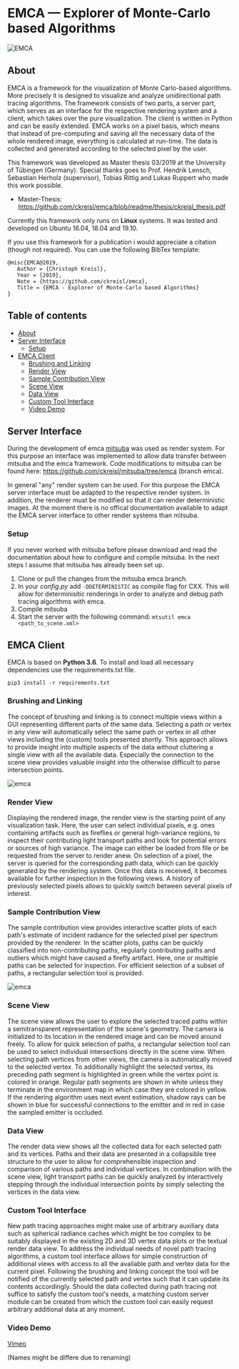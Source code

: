 # EMCA — Explorer of Monte-Carlo based Algorithms
![EMCA](https://github.com/ckreisl/emca/blob/readme/images/emca.png)

<a name="about"></a>
## About
EMCA is a framework for the visualization of Monte Carlo-based algorithms. More precisely it is designed to visualize and analyze unidirectional path tracing algorithms. The framework consists of two parts, a server part, which serves as an interface for the respective rendering system and a client, which takes over the pure visualization. The client is written in Python and can be easily extended. EMCA works on a pixel basis, which means that instead of pre-computing and saving all the necessary data of the whole rendered image, everything is calculated at run-time. The data is collected and generated according to the selected pixel by the user.

This framework was developed as Master thesis 03/2019 at the University of Tübingen (Germany). Special thanks goes to Prof. Hendrik Lensch, Sebastian Herholz (supervisor), Tobias Rittig and Lukas Ruppert who made this work possible.
* Master-Thesis: https://github.com/ckreisl/emca/blob/readme/thesis/ckreisl_thesis.pdf

Currently this framework only runs on **Linux** systems. It was tested and developed on Ubuntu 16.04, 18.04 and 19.10.

If you use this framework for a publication i would appreciate a citation (though not required). You can use the following BibTex template:
```
@misc{EMCA@2019,
   Author = {Christoph Kreisl},
   Year = {2019},
   Note = {https://github.com/ckreisl/emca},
   Title = {EMCA - Explorer of Monte-Carlo based Algorithms}
}
```

## Table of contents
* [About](#about)
* [Server Interface](#server_interface)
  * [Setup](#server_setup)
* [EMCA Client](#emca_client)
  * [Brushing and Linking](#brushing_linking)
  * [Render View](#render_view)
  * [Sample Contribution View](#sample_view)
  * [Scene View](#scene_view)
  * [Data View](#data_view)
  * [Custom Tool Interface](#custom_tool_interface)
  * [Video Demo](#demo_video)

<a name="server_interface"></a>
## Server Interface
During the development of emca [mitsuba](https://github.com/mitsuba-renderer/mitsuba) was used as render system. For this purpose an interface was implemented to allow data transfer between mitsuba and the emca framework. Code modifications to mitsuba can be found here: https://github.com/ckreisl/mitsuba/tree/emca (branch emca).

In general "any" render system can be used. For this purpose the EMCA server interface must be adapted to the respective render system. In addition, the renderer must be modified so that it can render deterministic images. At the moment there is no offical documentation available to adapt the EMCA server interface to other render systems than mitsuba.

<a name="server_setup"></a>
### Setup
If you never worked with mitsuba before please download and read the documentation about how to configure and compile mitsuba. In the next steps I assume that mitsuba has already been set up.

1. Clone or pull the changes from the mitsuba emca branch.
1. In your *config.py* add `-DDETERMINISTIC` as compile flag for CXX. This will allow for determinisitic renderings in order to analyze and debug path tracing algorithms with emca.
1. Compile mitsuba
1. Start the server with the following command: `mtsutil emca <path_to_scene.xml>`

<a name="emca_client"></a>
## EMCA Client
EMCA is based on **Python 3.6**. To install and load all necessary dependencies use the requirements.txt file.
```
pip3 install -r requirements.txt
```

<a name="brushing_linking"></a>
### Brushing and Linking
The concept of brushing and linking is to connect multiple views within a GUI representing different parts of the same data.
Selecting a path or vertex in any view will automatically select the same path or vertex in all other views including the (custom) tools presented shortly. This approach allows to provide insight into multiple aspects of the data without cluttering a single view with all the available data. Especially the connection to the scene view provides valuable insight into the otherwise difficult to parse intersection points.

![emca](https://github.com/ckreisl/emca/blob/readme/images/emca_view_01.png)
<a name="render_view"></a>
### Render View
Displaying the rendered image, the render view is the starting point of any visualization task.
Here, the user can select individual pixels, e.g. ones containing artifacts such as fireflies or general high-variance regions, to inspect their contributing light transport paths and look for potential errors or sources of high variance.
The image can either be loaded from file or be requested from the server to render anew.
On selection of a pixel, the server is queried for the corresponding path data, which can be quickly generated by the rendering system.
Once this data is received, it becomes available for further inspection in the following views.
A history of previously selected pixels allows to quickly switch between several pixels of interest.

<a name="sample_view"></a>
### Sample Contribution View
The sample contribution view provides interactive scatter plots of each path's estimate of incident radiance for the selected pixel per spectrum provided by the renderer.
In the scatter plots, paths can be quickly classified into non-contributing paths, regularly contributing paths and outliers which might have caused a firefly artifact.
Here, one or multiple paths can be selected for inspection.
For efficient selection of a subset of paths, a rectangular selection tool is provided.

![emca](https://github.com/ckreisl/emca/blob/readme/images/emca_view_02.png)

<a name="scene_view"></a>
### Scene View
The scene view allows the user to explore the selected traced paths within a semitransparent representation of the scene's geometry.
The camera is initialized to its location in the rendered image and can be moved around freely.
To allow for quick selection of paths, a rectangular selection tool can be used to select individual intersections directly in the scene view.
When selecting path vertices from other views, the camera is automatically moved to the selected vertex.
To additionally highlight the selected vertex, its preceding path segment is highlighted in green while the vertex point is colored in orange.
Regular path segments are shown in white unless they terminate in the environment map in which case they are colored in yellow.
If the rendering algorithm uses next event estimation, shadow rays can be shown in blue for successful connections to the emitter and in red in case the sampled emitter is occluded.

<a name="data_view"></a>
### Data View
The render data view shows all the collected data for each selected path and its vertices.
Paths and their data are presented in a collapsible tree structure to the user to allow for comprehensible inspection and comparison of various paths and individual vertices.
In combination with the scene view, light transport paths can be quickly analyzed by interactively stepping through the individual intersection points by simply selecting the vertices in the data view.

<a name="custom_tool_interface"></a>
### Custom Tool Interface
New path tracing approaches might make use of arbitrary auxiliary data such as spherical radiance caches which might be too complex
to be suitably displayed in the existing 2D and 3D vertex data plots or the textual render data view.
To address the individual needs of novel path tracing algorithms,
a custom tool interface allows for simple construction of additional views with access to all the available path and vertex data for the current pixel.
Following the brushing and linking concept the tool will be notified of the currently selected path and vertex such that it can update its contents accordingly.
Should the data collected during path tracing not suffice to satisfy the custom tool's needs,
a matching custom server module can be created from which the custom tool can easily request arbitrary additional data at any moment.

<a name="demo_video"></a>
### Video Demo
[Vimeo](https://vimeo.com/397632936)

(Names might be differe due to renaming)

         
